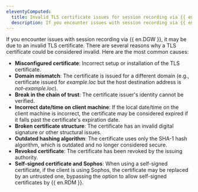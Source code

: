 ```yaml
---
eleventyComputed:
  title: Invalid TLS certificate issues for session recording via {{ en.DGW }}
  description: If you encounter issues with session recording via {{ en.DGW }}, it may be due to an invalid TLS certificate.
---
```

If you encounter issues with session recording via {{ en.DGW }}, it may be due to an invalid TLS certificate. There are several reasons why a TLS certificate could be considered invalid. Here are the most common causes:
* **Misconfigured certificate**: Incorrect setup or installation of the TLS certificate.
* **Domain mismatch**: The certificate is issued for a different domain (e.g., certificate issued for *example.loc* but the host destination address is *not-example.loc*).
* **Break in the chain of trust**: The certificate issuer's identity cannot be verified.
* **Incorrect date/time on client machine**: If the local date/time on the client machine is incorrect, the certificate may be considered expired if it falls past the certificate's expiration date.
* **Broken certificate structure**: The certificate has an invalid digital signature or other structural issues.
* **Outdated hashing algorithm**: The certificate uses only the SHA-1 hash algorithm, which is outdated and no longer considered secure.
* **Revoked certificate**: The certificate has been revoked by the issuing authority.
* **Self-signed certificate and Sophos**: When using a self-signed certificate, if the client is using Sophos, the certificate may be replaced by an untrusted one, bypassing the option to allow self-signed certificates by {{ en.RDM }}.
